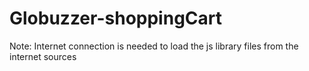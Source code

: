 # Globuzzer-shoppingCart
Note: Internet connection is needed to load the js library files from the internet sources



